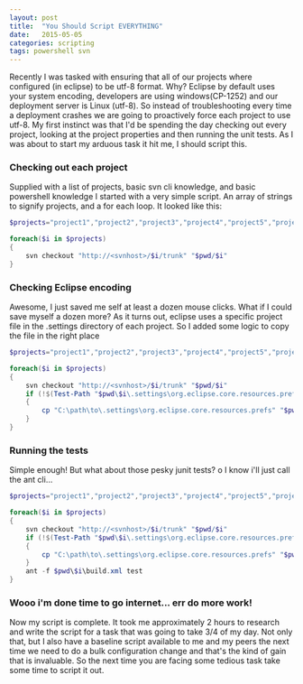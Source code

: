 ```yaml
---
layout: post
title:  "You Should Script EVERYTHING"
date:   2015-05-05
categories: scripting
tags: powershell svn
---
```


Recently I was tasked with ensuring that all of our projects where configured (in eclipse) to be utf-8 format. Why?
  Eclipse by default uses your system encoding, developers are using windows(CP-1252) and our deployment server
  is Linux (utf-8). So instead of troubleshooting every time a deployment crashes we are going to proactively force each project
   to use utf-8. My first instinct was that I'd be spending the day checking out every project, looking at the project properties
    and then running the unit tests.   As I was about to start my arduous task it hit me, I should script this.


###  Checking out each project
Supplied with a list of projects, basic svn cli knowledge, and basic powershell knowledge I started with a very simple script.
An array of strings to signify projects, and a for each loop. It looked like this:

~~~powershell
$projects="project1","project2","project3","project4","project5","project6"

foreach($i in $projects)
{
    svn checkout "http://<svnhost>/$i/trunk" "$pwd/$i"
}
~~~

###  Checking Eclipse encoding
Awesome, I just saved me self at least a dozen mouse clicks. What if I could save myself a dozen more?
  As it turns out, eclipse uses a specific project file in the .settings directory of each project.  So I added some logic
  to copy the file in the right place

~~~powershell
$projects="project1","project2","project3","project4","project5","project6"

foreach($i in $projects)
{
    svn checkout "http://<svnhost>/$i/trunk" "$pwd/$i"
    if (!$(Test-Path "$pwd\$i\.settings\org.eclipse.core.resources.prefs"))
    {
        cp "C:\path\to\.settings\org.eclipse.core.resources.prefs" "$pwd\$i\.settings\org.eclipse.core.resources.prefs"
    }
}
~~~  

### Running the tests
Simple enough! But what about those pesky junit tests? o I know i'll just call the ant cli...

~~~powershell
$projects="project1","project2","project3","project4","project5","project6"

foreach($i in $projects)
{
    svn checkout "http://<svnhost>/$i/trunk" "$pwd/$i"
    if (!$(Test-Path "$pwd\$i\.settings\org.eclipse.core.resources.prefs"))
    {
        cp "C:\path\to\.settings\org.eclipse.core.resources.prefs" "$pwd\$i\.settings\org.eclipse.core.resources.prefs"
    }
    ant -f $pwd\$i\build.xml test
}
~~~

### Wooo i'm done time to go internet... err do more work!
Now my script is complete.  It took me approximately 2 hours to research and write the script for a task that was going
to take 3/4 of my day.  Not only that, but I also have a baseline script available to me and my peers the next time we need
to do a bulk configuration change and that's the kind of gain that is invaluable.  So the next time you are facing some
tedious task take some time to script it out.
